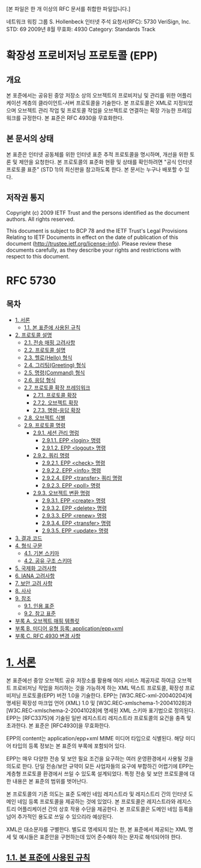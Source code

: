 [본 파일은 한 개 이상의 RFC 문서를 취합한 파일입니다.]

네트워크 워킹 그룹 S. Hollenbeck
인터넷 주석 요청서(RFC): 5730 VeriSign, Inc.
STD: 69 2009년 8월
무효화: 4930
Category: Standards Track

# 확장성 프로비저닝 프로토콜 (EPP)

## 개요

본 포준에서는 공유된 중앙 저장소 상의 오브젝트의 프로비저닝 및 관리를 위한 어플리케이션 계층의 클라이언트-서버 프로토콜을 기술한다. 본 프로토콜은 XML로 지정되었으며 오브젝트 관리 작업 및 프로토콜 작업을 오브젝트로 연결하는 확장 가능한 프레임워크를 규정한다. 본 표준은 RFC 4930을 무효화한다.

## 본 문서의 상태

본 표준은 인터넷 공동체를 위한 인터넷 표준 추적 프로토콜을 명시하며, 개선을 위한 토론 및 제안을 요청한다. 본 프로토콜의 표준화 현황 및 상태를 확인하려면 "공식 인터넷 프로토콜 표준" (STD 1)의 최신판을 참고하도록 한다. 본 문서는 누구나 배포할 수 있다.

## 저작권 통지

Copyright (c) 2009 IETF Trust and the persons identified as the
document authors. All rights reserved.

This document is subject to BCP 78 and the IETF Trust's Legal
Provisions Relating to IETF Documents in effect on the date of
publication of this document (http://trustee.ietf.org/license-info).
Please review these documents carefully, as they describe your rights
and restrictions with respect to this document.

# RFC 5730

## 목차

- [1. 서론](#1-서론)
  - [1.1. 본 표준에 사용된 규칙](#11-본-표준에-사용된-규칙)
- [2. 프로토콜 설명]()
  - [2.1. 전송 매핑 고려사항]()
  - [2.2. 프로토콜 설명]()
  - [2.3. 헬로(Hello) 형식]()
  - [2.4. 그리팅(Greeting) 형식]()
  - [2.5. 명령(Command) 형식]()
  - [2.6. 응답 형식]()
  - [2.7. 프로토콜 확장 프레임워크]()
    - [2.7.1. 프로토콜 확장]()
    - [2.7.2. 오브젝트 확장]()
    - [2.7.3. 명령-응답 확장]()
  - [2.8. 오브젝트 식별]()
  - [2.9. 프로토콜 명령]()
    - [2.9.1. 세션 관리 명렁]()
      - [2.9.1.1. EPP \<login> 명령]()
      - [2.9.1.2. EPP \<logout> 명령]()
    - [2.9.2. 쿼리 명령]()
      - [2.9.2.1. EPP \<check> 명령]()
      - [2.9.2.2. EPP \<info> 명령]()
      - [2.9.2.4. EPP \<transfer> 쿼리 명령]()
      - [2.9.2.3. EPP \<poll> 명령]()
    - [2.9.3. 오브젝트 변환 명령]()
      - [2.9.3.1. EPP \<create> 명령]()
      - [2.9.3.2. EPP \<delete> 명령]()
      - [2.9.3.3. EPP \<renew> 명령]()
      - [2.9.3.4. EPP \<transfer> 명령]()
      - [2.9.3.5. EPP \<update> 명령]()
- [3. 결과 코드]()
- [4. 형식 구문]()
  - [4.1. 기본 스키마]()
  - [4.2. 공유 구조 스키마]()
- [5. 국제화 고려사항]()
- [6. IANA 고려사항]()
- [7. 보안 고려 사항]()
- [8. 사사]()
- [9. 참조]()
  - [9.1. 인용 표준]()
  - [9.2. 참고 표준]()
- [부록 A. 오브젝트 매핑 템플릿]()
- [부록 B. 미디어 유형 등록: application/epp+xml]()
- [부록 C. RFC 4930 변경 사항]()

# [1. 서론](#1-서론)

본 표준에선 중앙 오브젝트 공유 저장소를 활용해 여러 서비스 제공자로 하여금 오브젝트 프로비저닝 작업을 처리하는 것을 가능하게 하는 XML 텍스트 프로토콜, 확장성 프로비저닝 프로토콜(EPP) 버전 1.0을 기술한다. EPP는 [W3C.REC-xml-20040204]에 명세된 확장성 마크업 언어 (XML) 1.0 및 [W3C.REC-xmlschema-1-20041028]과 [W3C.REC-xmlschema-2-20041028]에 명세된 XML 스키마 표기법으로 정의된다. EPP는 [RFC3375]에 기술된 일반 레지스트리 레지스트라 프로토콜의 요건을 충족 및 초과한다. 본 표준은 [RFC4930]을 무효화한다.

EPP의 content는 application/epp+xml MIME 미디어 타입으로 식별된다. 해당 미디어 타입의 등록 정보는 본 표준의 부록에 포함되어 있다.

EPP는 매우 다양한 전송 및 보안 필요 조건을 요구하는 여러 운영환경에서 사용될 것을 의도로 한다. 단일 전송/보안 규약이 모든 사업자들의 요구에 부합하긴 어렵기에 EPP는 계층형 프로토콜 환경에서 쓰일 수 있도록 설계되었다. 특정 전송 및 보안 프로토콜에 대한 내용은 본 표준의 범위를 벗어난다.

본 프로토콜의 기존 의도는 표준 도메인 네임 레지스트라 및 레지스트리 간의 인터넷 도메인 네임 등록 프로토콜을 제공하는 것에 있었다. 본 프로토콜은 레지스트라와 레지스트리 어플리케이션 간의 상호 작용 수단을 제공한다. 본 프로토콜은 도메인 네임 등록을 넘어 추가적인 용도로 쓰일 수 있으리라 예상된다.

XML은 대소문자를 구별한다. 별도로 명세되지 않는 한, 본 표준에서 제공되는 XML 명세 및 예시들은 표준안을 구현하는데 있어 준수해야 하는 문자로 해석되어야 한다.

## [1.1. 본 표준에 사용된 규칙](#11-본-표준에-사용된-규칙)
